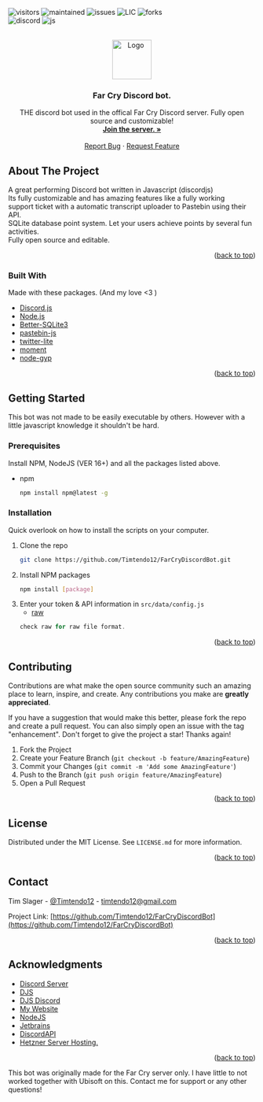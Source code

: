 ![visitors](https://visitor-badge.glitch.me/badge?page_id=Timtendo12.timtendo12&left_color=yellow&right_color=red) ![maintained](https://img.shields.io/badge/Maintained%3F-yes-green.svg) ![issues](https://badgen.net/github/issues/Timtendo12/FarCryDiscordBot) ![LIC](https://img.shields.io/github/license/Timtendo12/FarCryDiscordBot.svg) ![forks](https://badgen.net/github/contributors/Timtendo12/FarCryDiscordBot)<br>![discord](https://img.shields.io/badge/Discord-7289DA?style=for-the-badge&logo=discord&logoColor=white) ![js](https://img.shields.io/badge/JavaScript-323330?style=for-the-badge&logo=javascript&logoColor=F7DF1E)
<div id="top"></div>

<!-- PROJECT LOGO -->
<br />
<div align="center">
  <a href="https://github.com/Timtendo12/FarCryDiscordBot">
    <img src="https://styles.redditmedia.com/t5_2st42/styles/communityIcon_wbrjd9fdoqq61.jpg?width=256&s=9d6385c26e9e4d7ebfe114473e4a8f78f10ac78d" alt="Logo" width="80" height="80">
  </a>

  <h3 align="center">Far Cry Discord bot.</h3>

  <p align="center">
    THE discord bot used in the offical Far Cry Discord server. Fully open source and customizable!
    <br />
    <a href="https://discord.gg/farcry"><strong>Join the server. »</strong></a>
    <br />
    <br />
    <a href="https://github.com/Timtendo12/FarCryDiscordBot/issues">Report Bug</a>
    ·
    <a href="https://github.com/Timtendo12/FarCryDiscordBot/issues">Request Feature</a>
  </p>
</div>

<!-- ABOUT THE PROJECT -->
## About The Project


 A great performing Discord bot written in Javascript (discordjs)<br>
 Its fully customizable and has amazing features like a fully working<br>
 support ticket with a automatic transcript uploader to Pastebin using their API.<br>
 SQLite database point system. Let your users achieve points by several fun activities.<br>
 Fully open source and editable.<br>

<p align="right">(<a href="#top">back to top</a>)</p>



### Built With

Made with these packages. (And my love <3 )

* [Discord.js](https://discord.js.org/#/)
* [Node.js](https://nodejs.org/en/)
* [Better-SQLite3](https://www.npmjs.com/package/better-sqlite3)
* [pastebin-js](https://www.npmjs.com/package/pastebin-js)
* [twitter-lite](https://www.npmjs.com/package/twitter-lite)
* [moment](https://www.npmjs.com/package/moment)
* [node-gyp](https://www.npmjs.com/package/node-gyp)

<p align="right">(<a href="#top">back to top</a>)</p>



<!-- GETTING STARTED -->
## Getting Started

This bot was not made to be easily executable by others. However with a little javascript knowledge it shouldn't be hard. 

### Prerequisites

Install NPM, NodeJS (VER 16+) and all the packages listed above.
* npm
  ```sh
  npm install npm@latest -g
  ```

### Installation

Quick overlook on how to install the scripts on your computer.

1. Clone the repo
   ```sh
   git clone https://github.com/Timtendo12/FarCryDiscordBot.git
   ```
3. Install NPM packages
   ```sh
   npm install [package]
   ```
4. Enter your token & API information in `src/data/config.js`
   * [raw](https://pastebin.com/raw/M6UuTFdL)
   ```js
   check raw for raw file format.
   ```

<p align="right">(<a href="#top">back to top</a>)</p>


<!-- CONTRIBUTING -->
## Contributing

Contributions are what make the open source community such an amazing place to learn, inspire, and create. Any contributions you make are **greatly appreciated**.

If you have a suggestion that would make this better, please fork the repo and create a pull request. You can also simply open an issue with the tag "enhancement".
Don't forget to give the project a star! Thanks again!

1. Fork the Project
2. Create your Feature Branch (`git checkout -b feature/AmazingFeature`)
3. Commit your Changes (`git commit -m 'Add some AmazingFeature'`)
4. Push to the Branch (`git push origin feature/AmazingFeature`)
5. Open a Pull Request

<p align="right">(<a href="#top">back to top</a>)</p>



<!-- LICENSE -->
## License

Distributed under the MIT License. See `LICENSE.md` for more information.

<p align="right">(<a href="#top">back to top</a>)</p>



<!-- CONTACT -->
## Contact

Tim Slager - [@Timtendo12](https://twitter.com/Timtendo12) - timtendo12@gmail.com

Project Link: [https://github.com/Timtendo12/FarCryDiscordBot](https://github.com/Timtendo12/FarCryDiscordBot)

<p align="right">(<a href="#top">back to top</a>)</p>



<!-- ACKNOWLEDGMENTS -->
## Acknowledgments

* [Discord Server](https://discord.gg/farcry)
* [DJS](https://discord.js.org/#/)
* [DJS Discord](https://discord.gg/djs)
* [My Website](https://tim-slager.newdeveloper.nl/)
* [NodeJS](https://nodejs.org/en/)
* [Jetbrains](https://www.jetbrains.com/webstorm/)
* [DiscordAPI](https://discord.com/developers/docs/intro)
* [Hetzner Server Hosting.](https://www.hetzner.com/)

<p align="right">(<a href="#top">back to top</a>)</p>


This bot was originally made for the Far Cry server only. I have little to not worked together with Ubisoft on this. Contact me for support or any other questions! 
